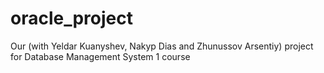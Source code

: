 # oracle_project
Our (with Yeldar Kuanyshev, Nakyp Dias and Zhunussov Arsentiy) project for Database Management System 1 course
